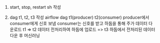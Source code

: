 1. start, stop, restart sh 작성

2. dag t1, t2, t3 작성
   airflow dag t1(producer) t2(consumer)
   producer에서 consumer에게 신호 보냄
   consumer는 신호를 받고 하둡을 통해 주가 데이터 다운로드
   t1 => t2 데이터 전처리하여 하둡에 업로드 => t3 하둡에서 전처리된 데이터 다운 후 머신러닝
